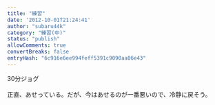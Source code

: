 ```yaml
---
title: "練習"
date: '2012-10-01T21:24:41'
author: "subaru44k"
category: "練習(中)"
status: "publish"
allowComments: true
convertBreaks: false
entryHash: "6c916e6ee994feff5391c9090aa06e43"
---
```

30分ジョグ<br>
<br>
正直、あせっている。だが、今はあせるのが一番悪いので、冷静に戻そう。
